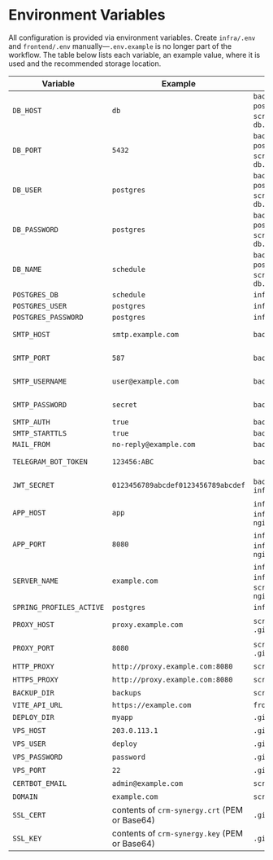 # Environment Variables

All configuration is provided via environment variables. Create `infra/.env` and `frontend/.env` manually—`.env.example` is no longer part of the workflow. The table below lists each variable, an example value, where it is used and the recommended storage location.

| Variable | Example | Consumed In | Location |
| --- | --- | --- | --- |
| `DB_HOST` | `db` | `backend/src/main/resources/application-postgres.yml`, `infra/docker-compose.yml`, `scripts/wait-for-db.sh`, `scripts/backup-db.sh` | `infra/.env` |
| `DB_PORT` | `5432` | `backend/src/main/resources/application-postgres.yml`, `infra/docker-compose.yml`, `scripts/wait-for-db.sh`, `scripts/backup-db.sh` | `infra/.env` |
| `DB_USER` | `postgres` | `backend/src/main/resources/application-postgres.yml`, `infra/docker-compose.yml`, `scripts/wait-for-db.sh`, `scripts/backup-db.sh` | `infra/.env` |
| `DB_PASSWORD` | `postgres` | `backend/src/main/resources/application-postgres.yml`, `infra/docker-compose.yml`, `scripts/wait-for-db.sh`, `scripts/backup-db.sh` | `infra/.env` |
| `DB_NAME` | `schedule` | `backend/src/main/resources/application-postgres.yml`, `infra/docker-compose.yml`, `scripts/wait-for-db.sh`, `scripts/backup-db.sh` | `infra/.env` |
| `POSTGRES_DB` | `schedule` | `infra/docker-compose.yml` | `infra/.env` |
| `POSTGRES_USER` | `postgres` | `infra/docker-compose.yml` | `infra/.env` |
| `POSTGRES_PASSWORD` | `postgres` | `infra/docker-compose.yml` | `infra/.env` |
| `SMTP_HOST` | `smtp.example.com` | `backend/src/main/resources/application.yml` | `infra/.env` or secrets |
| `SMTP_PORT` | `587` | `backend/src/main/resources/application.yml` | `infra/.env` or secrets |
| `SMTP_USERNAME` | `user@example.com` | `backend/src/main/resources/application.yml` | `infra/.env` or secrets |
| `SMTP_PASSWORD` | `secret` | `backend/src/main/resources/application.yml` | `infra/.env` or secrets |
| `SMTP_AUTH` | `true` | `backend/src/main/resources/application.yml` | `infra/.env` |
| `SMTP_STARTTLS` | `true` | `backend/src/main/resources/application.yml` | `infra/.env` |
| `MAIL_FROM` | `no-reply@example.com` | `backend/src/main/resources/application.yml` | `infra/.env` |
| `TELEGRAM_BOT_TOKEN` | `123456:ABC` | `backend/src/main/resources/application.yml` | `infra/.env` or secrets |
| `JWT_SECRET` | `0123456789abcdef0123456789abcdef` | `backend/src/main/resources/application.yml`, `infra/docker-compose.yml` | `infra/.env` or secrets |
| `APP_HOST` | `app` | `infra/nginx/nginx.conf.template`, `infra/docker-compose.yml`, `scripts/render-nginx.sh` | `infra/.env` |
| `APP_PORT` | `8080` | `infra/nginx/nginx.conf.template`, `infra/docker-compose.yml`, `scripts/render-nginx.sh` | `infra/.env` |
| `SERVER_NAME` | `example.com` | `infra/nginx/nginx.conf.template`, `infra/docker-compose.yml`, `scripts/letsencrypt.sh`, `scripts/render-nginx.sh` | `infra/.env` |
| `SPRING_PROFILES_ACTIVE` | `postgres` | `infra/docker-compose.yml` | `infra/.env` |
| `PROXY_HOST` | `proxy.example.com` | `scripts/setup-proxy.sh`, `.github/workflows/deploy.yml` | secrets or shell |
| `PROXY_PORT` | `8080` | `scripts/setup-proxy.sh`, `.github/workflows/deploy.yml` | secrets or shell |
| `HTTP_PROXY` | `http://proxy.example.com:8080` | `scripts/setup-proxy.sh` | shell |
| `HTTPS_PROXY` | `http://proxy.example.com:8080` | `scripts/setup-proxy.sh` | shell |
| `BACKUP_DIR` | `backups` | `scripts/backup-db.sh` | shell |
| `VITE_API_URL` | `https://example.com` | `frontend/src/api.ts` | `frontend/.env` |
| `DEPLOY_DIR` | `myapp` | `.github/workflows/deploy.yml` | workflow env |
| `VPS_HOST` | `203.0.113.1` | `.github/workflows/deploy.yml` | secrets |
| `VPS_USER` | `deploy` | `.github/workflows/deploy.yml` | secrets |
| `VPS_PASSWORD` | `password` | `.github/workflows/deploy.yml` | secrets |
| `VPS_PORT` | `22` | `.github/workflows/deploy.yml` | secrets |
| `CERTBOT_EMAIL` | `admin@example.com` | `scripts/letsencrypt.sh` | shell |
| `DOMAIN` | `example.com` | `scripts/letsencrypt.sh` | shell |
| `SSL_CERT` | contents of `crm-synergy.crt` (PEM or Base64) | `.github/workflows/deploy.yml` | secrets/vars |
| `SSL_KEY`  | contents of `crm-synergy.key` (PEM or Base64) | `.github/workflows/deploy.yml` | secrets/vars |


